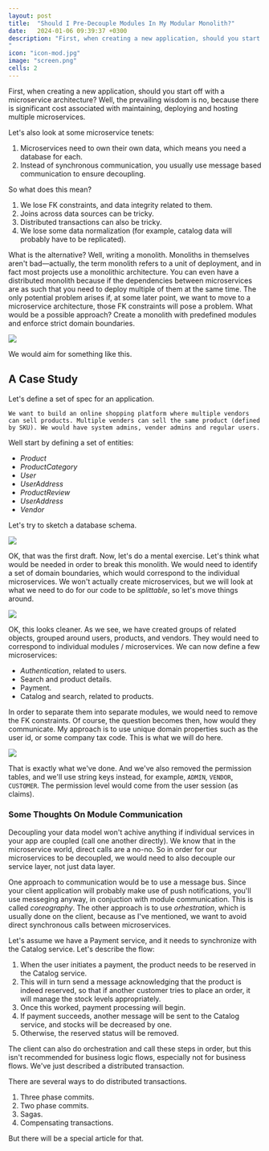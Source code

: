 ```yaml
---
layout: post
title:  "Should I Pre-Decouple Modules In My Modular Monolith?"
date:   2024-01-06 09:39:37 +0300
description: "First, when creating a new application, should you start off with a microservice architecture? Well, the prevailing wisdom is no, because there is significant cost associated with maintaining, deploying, hosting., multiple microservices.Let's also look at some microservice tenets: 1. Microservices need to own their own data, which means you need a database for each. 2. Instead of synchronous communication, you usually use message based communication to ensure decoupling.
"
icon: "icon-mod.jpg"
image: "screen.png"
cells: 2
---
```

First, when creating a new application, should you start off with a microservice architecture? Well, the prevailing wisdom is no, because there is significant cost associated with maintaining, deploying and hosting multiple microservices.

Let's also look at some microservice tenets:

1. Microservices need to own their own data, which means you need a database for each. 
2. Instead of synchronous communication, you usually use message based communication to ensure decoupling.

So what does this mean?

1. We lose FK constraints, and data integrity related to them.
2. Joins across data sources can be tricky.
3. Distributed transactions can also be tricky.
4. We lose some data normalization (for example, catalog data will probably have to be replicated).

What is the alternative? Well, writing a monolith. Monoliths in themselves aren't bad—actually, the term monolith refers to a unit of deployment, and in fact most projects use a monolithic architecture. You can even have a distributed monolith because if the dependencies between microservices are as such that you need to deploy multiple of them at the same time. The only potential problem arises if, at some later point, we want to move to a microservice architecture, those FK constraints will pose a problem. What would be a possible approach? Create a monolith with predefined modules and enforce strict domain boundaries.

<img src="modules2.jpg" class="img" />

We would aim for something like this.

## A Case Study
Let's define a set of spec for an application.

`We want to build an online shopping platform where multiple vendors can sell products. Multiple venders can sell the same product (defined by SKU). We would have system admins, vender admins and regular users.`

Well start by defining a set of entities:
* *Product*
* *ProductCategory*
* *User*
* *UserAddress*
* *ProductReview*
* *UserAddress*
* *Vendor*

Let's try to sketch a database schema.

<img src="first.png" class="img" />

OK, that was the first draft. Now, let's do a mental exercise. Let's think what would be needed in order to break this monolith. We would need to identify a set of domain boundaries, which would correspond to the individual microservices. We won't actually create microservices, but we will look at what we need to do for our code to be *splittable*, so let's move things around.

<img src="middle.png" class="img" />

OK, this looks cleaner. As we see, we have created groups of related objects, grouped around users, products, and vendors. They would need to correspond to individual modules / microservices. We can now define a few microservices:

* *Authentication*, related to users.
* Search and product details.
* Payment.
* Catalog and search, related to products.

In order to separate them into separate modules, we would need to remove the FK constraints. Of course, the question becomes then, how would they communicate. My approach is to use unique domain properties such as the user id, or some company tax code. This is what we will do here.

<img src="final.png" class="img" />

That is exactly what we've done. And we've also removed the permission tables, and we'll use string keys instead, for example, `ADMIN`, `VENDOR`, `CUSTOMER`. The permission level would come from the user session (as claims).

### Some Thoughts On Module Communication

Decoupling your data model won't achive anything if individual services in your app are coupled (call one another directly). We know that in the microservice world, direct calls are a no-no. So in order for our microservices to be decoupled, we would need to also decouple our service layer, not just data layer.

One approach to communication would be to use a message bus. Since your client application will probably make use of push notifications, you'll use messeging anyway, in conjuction with module communication. This is called *coreography*. The other approach is to use *orhestration*, which is usually done on the client, because as I've mentioned, we want to avoid direct synchronous calls between microservices.

Let's assume we have a Payment service, and it needs to synchronize with the Catalog service. Let's describe the flow:
1. When the user initiates a payment, the product needs to be reserved in the Catalog service.
2. This will in turn send a message acknowledging that the product is indeed reserved, so that if another customer tries to place an order, it will manage the stock levels appropriately.
3. Once this worked, payment processing will begin.
4. If payment succeeds, another message will be sent to the Catalog service, and stocks will be decreased by one.
5. Otherwise, the reserved status will be removed.

The client can also do orchestration and call these steps in order, but this isn't recommended for business logic flows, especially not for business flows. We've just described a distributed transaction.

There are several ways to do distributed transactions.

1. Three phase commits.
2. Two phase commits.
3. Sagas.
4. Compensating transactions.

But there will be a special article for that.



